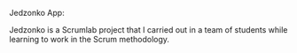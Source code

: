 Jedzonko App:

Jedzonko is a Scrumlab project that I carried out in a team of students
while learning to work in the Scrum methodology.
